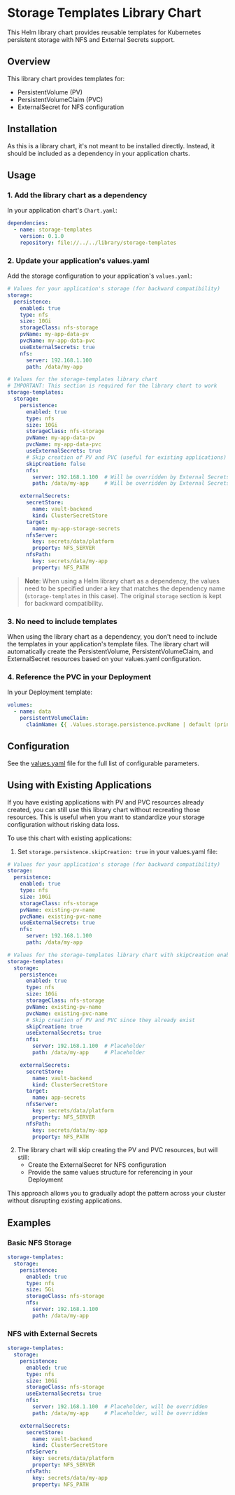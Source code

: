 # Storage Templates Library Chart

This Helm library chart provides reusable templates for Kubernetes persistent storage with NFS and External Secrets support.

## Overview

This library chart provides templates for:
- PersistentVolume (PV)
- PersistentVolumeClaim (PVC)
- ExternalSecret for NFS configuration

## Installation

As this is a library chart, it's not meant to be installed directly. Instead, it should be included as a dependency in your application charts.

## Usage

### 1. Add the library chart as a dependency

In your application chart's `Chart.yaml`:

```yaml
dependencies:
  - name: storage-templates
    version: 0.1.0
    repository: file://../../library/storage-templates
```

### 2. Update your application's values.yaml

Add the storage configuration to your application's `values.yaml`:

```yaml
# Values for your application's storage (for backward compatibility)
storage:
  persistence:
    enabled: true
    type: nfs
    size: 10Gi
    storageClass: nfs-storage
    pvName: my-app-data-pv
    pvcName: my-app-data-pvc
    useExternalSecrets: true
    nfs:
      server: 192.168.1.100
      path: /data/my-app

# Values for the storage-templates library chart
# IMPORTANT: This section is required for the library chart to work
storage-templates:
  storage:
    persistence:
      enabled: true
      type: nfs
      size: 10Gi
      storageClass: nfs-storage
      pvName: my-app-data-pv
      pvcName: my-app-data-pvc
      useExternalSecrets: true
      # Skip creation of PV and PVC (useful for existing applications)
      skipCreation: false
      nfs:
        server: 192.168.1.100  # Will be overridden by External Secrets if enabled
        path: /data/my-app     # Will be overridden by External Secrets if enabled

    externalSecrets:
      secretStore:
        name: vault-backend
        kind: ClusterSecretStore
      target:
        name: my-app-storage-secrets
      nfsServer:
        key: secrets/data/platform
        property: NFS_SERVER
      nfsPath:
        key: secrets/data/my-app
        property: NFS_PATH
```

> **Note**: When using a Helm library chart as a dependency, the values need to be specified under a key that matches the dependency name (`storage-templates` in this case). The original `storage` section is kept for backward compatibility.

### 3. No need to include templates

When using the library chart as a dependency, you don't need to include the templates in your application's template files. The library chart will automatically create the PersistentVolume, PersistentVolumeClaim, and ExternalSecret resources based on your values.yaml configuration.

### 4. Reference the PVC in your Deployment

In your Deployment template:

```yaml
volumes:
  - name: data
    persistentVolumeClaim:
      claimName: {{ .Values.storage.persistence.pvcName | default (printf "%s-pvc" .Release.Name) }}
```

## Configuration

See the [values.yaml](./values.yaml) file for the full list of configurable parameters.

## Using with Existing Applications

If you have existing applications with PV and PVC resources already created, you can still use this library chart without recreating those resources. This is useful when you want to standardize your storage configuration without risking data loss.

To use this chart with existing applications:

1. Set `storage.persistence.skipCreation: true` in your values.yaml file:

```yaml
# Values for your application's storage (for backward compatibility)
storage:
  persistence:
    enabled: true
    type: nfs
    size: 10Gi
    storageClass: nfs-storage
    pvName: existing-pv-name
    pvcName: existing-pvc-name
    useExternalSecrets: true
    nfs:
      server: 192.168.1.100
      path: /data/my-app

# Values for the storage-templates library chart with skipCreation enabled
storage-templates:
  storage:
    persistence:
      enabled: true
      type: nfs
      size: 10Gi
      storageClass: nfs-storage
      pvName: existing-pv-name
      pvcName: existing-pvc-name
      # Skip creation of PV and PVC since they already exist
      skipCreation: true
      useExternalSecrets: true
      nfs:
        server: 192.168.1.100  # Placeholder
        path: /data/my-app     # Placeholder

    externalSecrets:
      secretStore:
        name: vault-backend
        kind: ClusterSecretStore
      target:
        name: app-secrets
      nfsServer:
        key: secrets/data/platform
        property: NFS_SERVER
      nfsPath:
        key: secrets/data/my-app
        property: NFS_PATH
```

2. The library chart will skip creating the PV and PVC resources, but will still:
   - Create the ExternalSecret for NFS configuration
   - Provide the same values structure for referencing in your Deployment

This approach allows you to gradually adopt the pattern across your cluster without disrupting existing applications.

## Examples

### Basic NFS Storage

```yaml
storage-templates:
  storage:
    persistence:
      enabled: true
      type: nfs
      size: 5Gi
      storageClass: nfs-storage
      nfs:
        server: 192.168.1.100
        path: /data/my-app
```

### NFS with External Secrets

```yaml
storage-templates:
  storage:
    persistence:
      enabled: true
      type: nfs
      size: 10Gi
      storageClass: nfs-storage
      useExternalSecrets: true
      nfs:
        server: 192.168.1.100  # Placeholder, will be overridden
        path: /data/my-app     # Placeholder, will be overridden

    externalSecrets:
      secretStore:
        name: vault-backend
        kind: ClusterSecretStore
      nfsServer:
        key: secrets/data/platform
        property: NFS_SERVER
      nfsPath:
        key: secrets/data/my-app
        property: NFS_PATH
